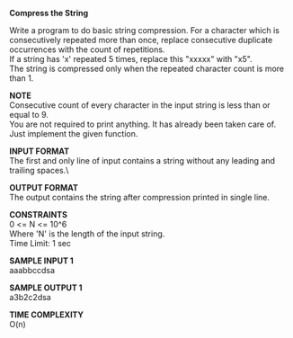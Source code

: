 **Compress the String**

Write a program to do basic string compression. For a character which is consecutively repeated more than once, replace consecutive duplicate occurrences with the count of repetitions.\
If a string has 'x' repeated 5 times, replace this "xxxxx" with "x5".\
The string is compressed only when the repeated character count is more than 1.

**NOTE**\
Consecutive count of every character in the input string is less than or equal to 9.\
You are not required to print anything. It has already been taken care of. Just implement the given function.

**INPUT FORMAT**\
The first and only line of input contains a string without any leading and trailing spaces.\

**OUTPUT FORMAT**\
The output contains the string after compression printed in single line.

**CONSTRAINTS**\
0 <= N <= 10^6\
Where 'N' is the length of the input string.\
Time Limit: 1 sec

**SAMPLE INPUT 1**\
aaabbccdsa

**SAMPLE OUTPUT 1** \
a3b2c2dsa

**TIME COMPLEXITY**\
O(n)